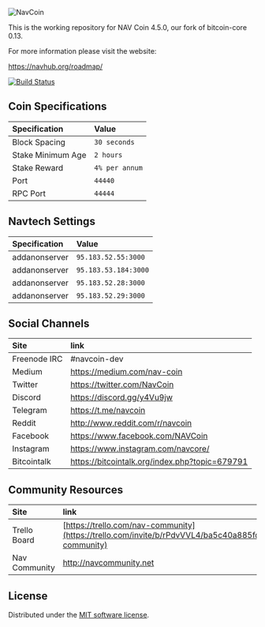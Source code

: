 ![NavCoin](./img/logo-extended.png)

This is the working repository for NAV Coin 4.5.0, our fork of bitcoin-core 0.13.

For more information please visit the website:

https://navhub.org/roadmap/

[![Build Status](https://travis-ci.org/NAVCoin/navcoin-core.svg?branch=master)](https://travis-ci.org/NAVCoin/navcoin-core)

## Coin Specifications

| Specification | Value |
|:-----------|:-----------|
| Block Spacing | `30 seconds` |
| Stake Minimum Age | `2 hours` |
| Stake Reward | `4% per annum` |
| Port | `44440` |
| RPC Port | `44444` |

## Navtech Settings

| Specification | Value |
|:-----------|:-----------|
| addanonserver | `95.183.52.55:3000` |
| addanonserver | `95.183.53.184:3000` |
| addanonserver | `95.183.52.28:3000` |
| addanonserver | `95.183.52.29:3000` |

## Social Channels

| Site | link |
|:-----------|:-----------|
| Freenode IRC | #navcoin-dev |
| Medium | https://medium.com/nav-coin |
| Twitter | https://twitter.com/NavCoin |
| Discord | https://discord.gg/y4Vu9jw |
| Telegram | https://t.me/navcoin |
| Reddit | http://www.reddit.com/r/navcoin |
| Facebook | https://www.facebook.com/NAVCoin |
| Instagram | https://www.instagram.com/navcore/ |
| Bitcointalk | https://bitcointalk.org/index.php?topic=679791 |

## Community Resources

| Site | link |
|:-----------|:-----------|
| Trello Board | [https://trello.com/nav-community](https://trello.com/invite/b/rPdvVVL4/ba5c40a885fd3c02cda2a8b406ff7124/nav-community) |
| Nav Community | http://navcommunity.net |



License
---------------------
Distributed under the [MIT software license](http://www.opensource.org/licenses/mit-license.php).
